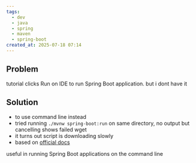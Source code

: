 ```yaml
---
tags:
  - dev
  - java
  - spring
  - maven
  - spring-boot
created_at: 2025-07-18 07:14
---
```

## Problem
tutorial clicks Run on IDE to run Spring Boot application. but i dont have it

## Solution
- to use command line instead
- tried running `./mvnw spring-boot:run` on same directory, no output but cancelling shows failed wget
- it turns out script is downloading slowly
- based on [official docs](https://spring.io/guides/gs/spring-boot)

useful in running Spring Boot applications on the command line
